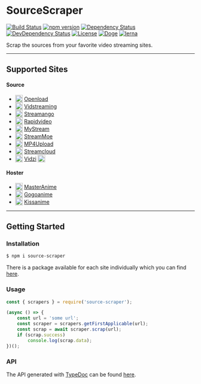 # SourceScraper

[![Build Status](https://travis-ci.org/OpenByteDev/SourceScraper.svg?branch=master)](https://travis-ci.org/OpenByteDev/SourceScraper)
[![npm version](https://badge.fury.io/js/source-scraper.svg)](https://www.npmjs.com/package/source-scraper) 
[![Dependency Status](https://david-dm.org/OpenByteDev/SourceScraper/status.svg?path=packages%2Fsource-scraper)](https://david-dm.org/OpenByteDev/SourceScraper?path=packages%2Fsource-scraper)
[![DevDependency Status](https://david-dm.org/OpenByteDev/SourceScraper/dev-status.svg?path=packages%2Fsource-scraper)](https://david-dm.org/OpenByteDev/SourceScraper?type=dev&path=packages%2Fsource-scraper)
[![License](https://img.shields.io/github/license/mashape/apistatus.svg)](https://opensource.org/licenses/MIT)
[![Doge](https://img.shields.io/badge/doge-wow-yellow.svg)]()
[![lerna](https://img.shields.io/badge/maintained%20with-lerna-cc00ff.svg)](https://lernajs.io/)

Scrap the sources from your favorite video streaming sites.

<hr>

## Supported Sites

#### Source
 - <sub><img src="http://www.google.com/s2/favicons?domain=oload.win" height="20" width="20"></sub> [Openload](https://www.openload.co)
 - <sub><img src="http://www.google.com/s2/favicons?domain=vidstreaming.io" height="20" width="20"></sub> [Vidstreaming](https://www.vidstreaming.io)
 - <sub><img src="http://www.google.com/s2/favicons?domain=streamango.com" height="20" width="20"></sub> [Streamango](https://www.streamango.com)
 - <sub><img src="http://www.google.com/s2/favicons?domain=rapidvideo.com" height="20" width="20"></sub> [Rapidvideo](https://www.rapidvideo.com)
 - <sub><img src="http://www.google.com/s2/favicons?domain=mystream.to" height="20" width="20"></sub> [MyStream](https://www.mystream.to)
 - <sub><img src="http://www.google.com/s2/favicons?domain=stream.moe" height="20" width="20"></sub> [StreamMoe](https://www.stream.moe)
 - <sub><img src="http://www.google.com/s2/favicons?domain=mp4upload.com" height="20" width="20"></sub> [MP4Upload](https://www.mp4upload.com)
 - <sub><img src="http://www.google.com/s2/favicons?domain=streamcloud.eu" height="20" width="20"></sub> [Streamcloud](https://www.streamcloud.eu)
 - <sub><img src="http://www.google.com/s2/favicons?domain=vidzi.tv" height="20" width="20"></sub> [Vidzi](https://www.vidzi.tv) <sub><img src="https://i.imgur.com/Hm8dCCN.png" height="20"></sub>

#### Hoster
- <sub><img src="http://www.google.com/s2/favicons?domain=masterani.me" height="20" width="20"></sub> [MasterAnime](https://www.masterani.me)
- <sub><img src="http://www.google.com/s2/favicons?domain=gogoanime.io" height="20" width="20"></sub> [Gogoanime](https://www.gogoanime.io)
- <sub><img src="http://www.google.com/s2/favicons?domain=kissanime.ru" height="20" width="20"></sub> [Kissanime](https://www.kissanime.ru)
<hr>

## Getting Started
### Installation
```bash
$ npm i source-scraper
```
There is a package available for each site individually which you can find [here](./packages.md).

### Usage
```js
const { scrapers } = require('source-scraper');

(async () => {
    const url = 'some url';
    const scraper = scrapers.getFirstApplicable(url);
    const scrap = await scraper.scrap(url);
    if (scrap.success)
        console.log(scrap.data);
})();
```

### API
The API generated with [TypeDoc](http://typedoc.org/) can be found [here](https://openbytedev.github.io/SourceScraper/packages/source-scraper/docs).

